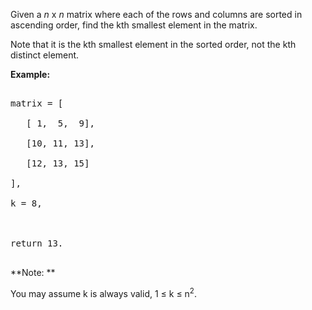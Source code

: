 
Given a *n* x *n* matrix where each of the rows and columns are sorted in ascending order, find the kth smallest element in the matrix.


Note that it is the kth smallest element in the sorted order, not the kth distinct element.


**Example:**
<pre>
matrix = [
   [ 1,  5,  9],
   [10, 11, 13],
   [12, 13, 15]
],
k = 8,

return 13.
</pre>


**Note: **<br>
You may assume k is always valid, 1 &le; k &le; n<sup>2</sup>.
